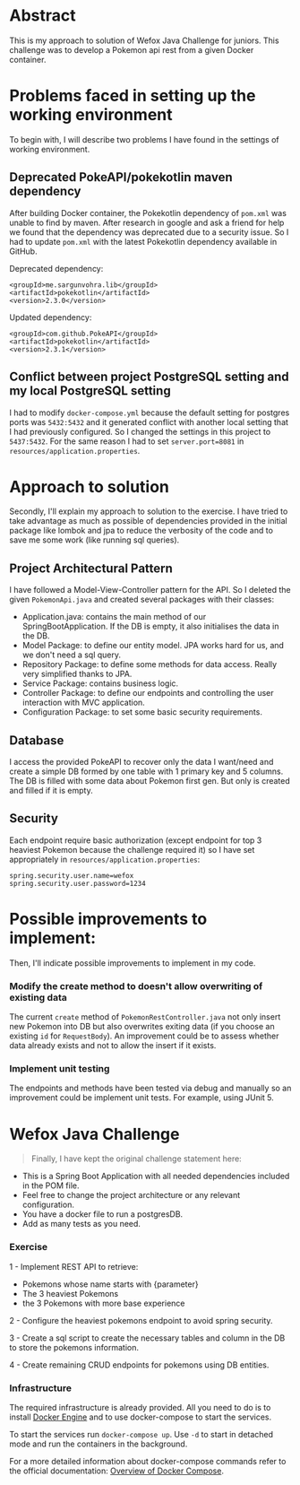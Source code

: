 # Abstract

This is my approach to solution of Wefox Java Challenge for juniors. This challenge was to develop a Pokemon api rest from a given Docker container.

# Problems faced in setting up the working environment

To begin with, I will describe two problems I have found in the settings of working environment.

## Deprecated PokeAPI/pokekotlin maven dependency

After building Docker container, the Pokekotlin dependency of `pom.xml` was unable to find by maven. After research in google and ask a friend for help we found that the dependency was deprecated due to a security issue. So I had to update `pom.xml` with the latest Pokekotlin dependency available in GitHub.

Deprecated dependency:
```
<groupId>me.sargunvohra.lib</groupId>
<artifactId>pokekotlin</artifactId>
<version>2.3.0</version>
```

Updated dependency:
```
<groupId>com.github.PokeAPI</groupId>
<artifactId>pokekotlin</artifactId>
<version>2.3.1</version>
```

## Conflict between project PostgreSQL setting and my local PostgreSQL setting

I had to modify `docker-compose.yml` because the default setting for postgres ports was `5432:5432` and it generated conflict with another local setting that I had previously configured. So I changed the settings in this project to `5437:5432`.
For the same reason I had to set `server.port=8081` in `resources/application.properties`.

# Approach to solution

Secondly, I'll explain my approach to solution to the exercise. I have tried to take advantage as much as possible of dependencies provided in the initial package like lombok and jpa to reduce the verbosity of the code and to save me some work (like running sql queries).

## Project Architectural Pattern

I have followed a Model-View-Controller pattern for the API. So I deleted the given `PokemonApi.java` and created several packages with their classes:
- Application.java: contains the main method of our SpringBootApplication. If the DB is empty, it also initialises the data in the DB.
- Model Package: to define our entity model. JPA works hard for us, and we don't need a sql query.
- Repository Package: to define some methods for data access. Really very simplified thanks to JPA.
- Service Package: contains business logic.
- Controller Package: to define our endpoints and controlling the user interaction with MVC application.
- Configuration Package: to set some basic security requirements.

## Database

I access the provided PokeAPI to recover only the data I want/need and create a simple DB formed by one table with 1 primary key and 5 columns.
The DB is filled with some data about Pokemon first gen. But only is created and filled if it is empty.

## Security

Each endpoint require basic authorization (except endpoint for top 3 heaviest Pokemon because the challenge required it) so I have set appropriately in `resources/application.properties`:
```
spring.security.user.name=wefox
spring.security.user.password=1234
```

# Possible improvements to implement:

Then, I'll indicate possible improvements to implement in my code.

### Modify the create method to doesn't allow overwriting of existing data
The current `create` method of `PokemonRestController.java` not only insert new Pokemon into DB but also overwrites exiting data (if you choose an existing `id` for `RequestBody`). An improvement could be to assess whether data already exists and not to allow the insert if it exists.

### Implement unit testing
The endpoints and methods have been tested via debug and manually so an improvement could be implement unit tests. For example, using JUnit 5.

# Wefox Java Challenge

>Finally, I have kept the original challenge statement here:

- This is a Spring Boot Application with all needed dependencies included in the POM file.
- Feel free to change the project architecture or any relevant configuration.
- You have a docker file to run a postgresDB.
- Add as many tests as you need.

### Exercise

1 - Implement REST API to retrieve:

- Pokemons whose name starts with {parameter}
- The 3 heaviest Pokemons
- the 3 Pokemons with more base experience

2 - Configure the heaviest pokemons endpoint to avoid spring security.

3 - Create a sql script to create the necessary tables and column in the DB to store the pokemons information.

4 - Create remaining CRUD endpoints for pokemons using DB entities.

### Infrastructure

The required infrastructure is already provided. All you need to do is to
install [Docker Engine]("https://docs.docker.com/get-docker/") and to use docker-compose to start
the services.

To start the services run `docker-compose up`. Use `-d` to start in detached mode and run the
containers in the background.

For a more detailed information about docker-compose commands refer to the official
documentation: [Overview of Docker Compose](https://docs.docker.com/compose/).